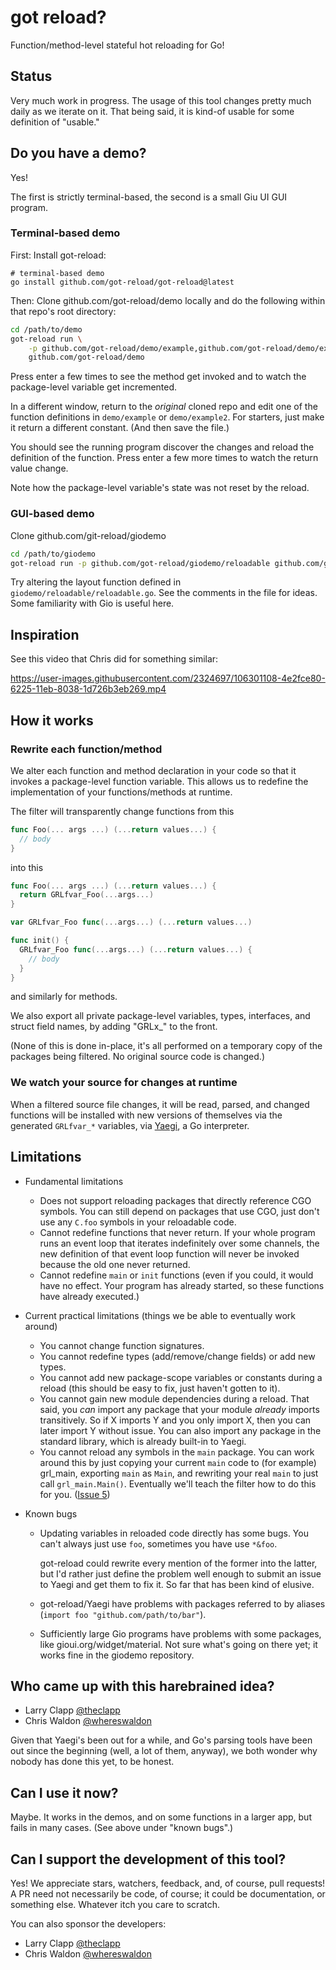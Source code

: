 # got reload?

Function/method-level stateful hot reloading for Go!

## Status

Very much work in progress. The usage of this tool changes pretty much daily
as we iterate on it. That being said, it is kind-of usable for some definition
of "usable."

## Do you have a demo?

Yes!

The first is strictly terminal-based, the second is a small Giu UI GUI
program.

### Terminal-based demo

First: Install got-reload:

    # terminal-based demo
    go install github.com/got-reload/got-reload@latest

Then: Clone github.com/got-reload/demo locally and do the following within
that repo's root directory:

```sh
cd /path/to/demo
got-reload run \
    -p github.com/got-reload/demo/example,github.com/got-reload/demo/example2 \
    github.com/got-reload/demo
```

Press enter a few times to see the method get invoked and to watch the
package-level variable get incremented.

In a different window, return to the *original* cloned repo and edit one of
the function definitions in `demo/example` or `demo/example2`. For starters,
just make it return a different constant. (And then save the file.)

You should see the running program discover the changes and reload the definition
of the function. Press enter a few more times to watch the return value change.

Note how the package-level variable's state was not reset by the reload.

### GUI-based demo

Clone github.com/git-reload/giodemo

```sh
cd /path/to/giodemo
got-reload run -p github.com/got-reload/giodemo/reloadable github.com/got-reload/giodemo
```

Try altering the layout function defined in `giodemo/reloadable/reloadable.go`.
See the comments in the file for ideas. Some familiarity with Gio is useful
here.

## Inspiration

See this video that Chris did for something similar:

https://user-images.githubusercontent.com/2324697/106301108-4e2fce80-6225-11eb-8038-1d726b3eb269.mp4

## How it works

### Rewrite each function/method

We alter each function and method declaration in your code so that it invokes
a package-level function variable. This allows us to redefine the implementation
of your functions/methods at runtime.

The filter will transparently change functions from this

```go
func Foo(... args ...) (...return values...) {
  // body
}
```

into this

```go
func Foo(... args ...) (...return values...) {
  return GRLfvar_Foo(...args...)
}

var GRLfvar_Foo func(...args...) (...return values...)

func init() {
  GRLfvar_Foo func(...args...) (...return values...) {
    // body
  }
}
```

and similarly for methods.

We also export all private package-level variables, types, interfaces, and
struct field names, by adding "GRLx_" to the front.

(None of this is done in-place, it's all performed on a temporary copy of the
packages being filtered. No original source code is changed.)

### We watch your source for changes at runtime

When a filtered source file changes, it will be read, parsed, and changed
functions will be installed with new versions of themselves via the generated
`GRLfvar_*` variables, via [Yaegi](https://github.com/traefik/yaegi), a Go
interpreter.

## Limitations

- Fundamental limitations
 
    - Does not support reloading packages that directly reference CGO symbols. You can still depend on packages that use CGO, just don't use any `C.foo` symbols in your reloadable code.
    - Cannot redefine functions that never return. If your whole program runs an event loop that iterates indefinitely over some channels, the new definition of that event loop function will never be invoked because the old one never returned.
    - Cannot redefine `main` or `init` functions (even if you could, it would have no effect. Your program has already started, so these functions have already executed.)

- Current practical limitations (things we be able to eventually work around)

    - You cannot change function signatures.
    - You cannot redefine types (add/remove/change fields) or add new types.
    - You cannot add new package-scope variables or constants during a reload (this should be easy to fix, just haven't gotten to it).
    - You cannot gain new module dependencies during a reload. That said, you _can_ import any package that your module _already_ imports transitively. So if X imports Y and you only import X, then you can later import Y without issue. You can also import any package in the standard library, which is already built-in to Yaegi.
    - You cannot reload any symbols in the `main` package. You can work around this by just copying your current `main` code to (for example) grl_main, exporting `main` as `Main`, and rewriting your real `main` to just call `grl_main.Main()`. Eventually we'll teach the filter how to do this for you. ([Issue 5](https://github.com/got-reload/got-reload/issues/5))

- Known bugs

    - Updating variables in reloaded code directly has some bugs. You can't always just use `foo`, sometimes you have use `*&foo`.

      got-reload could rewrite every mention of the former into the latter, but I'd rather just define the problem well enough to submit an issue to Yaegi and get them to fix it. So far that has been kind of elusive.
    - got-reload/Yaegi have problems with packages referred to by aliases (`import foo "github.com/path/to/bar"`).
    - Sufficiently large Gio programs have problems with some packages, like gioui.org/widget/material. Not sure what's going on there yet; it works fine in the giodemo repository.

## Who came up with this harebrained idea?

- Larry Clapp [@theclapp](https://github.com/theclapp) 
- Chris Waldon [@whereswaldon](https://github.com/whereswaldon)

Given that Yaegi's been out for a while, and Go's parsing tools have been out
since the beginning (well, a lot of them, anyway), we both wonder why nobody
has done this yet, to be honest.

## Can I use it now?

Maybe. It works in the demos, and on some functions in a larger app, but fails
in many cases. (See above under "known bugs".)

## Can I support the development of this tool?

Yes! We appreciate stars, watchers, feedback, and, of course, pull requests! A PR need not necessarily be code, of course; it could be documentation, or something else. Whatever itch you care to scratch.

You can also sponsor the developers:

- Larry Clapp [@theclapp](https://github.com/sponsors/theclapp) 
- Chris Waldon [@whereswaldon](https://github.com/sponsors/whereswaldon)
